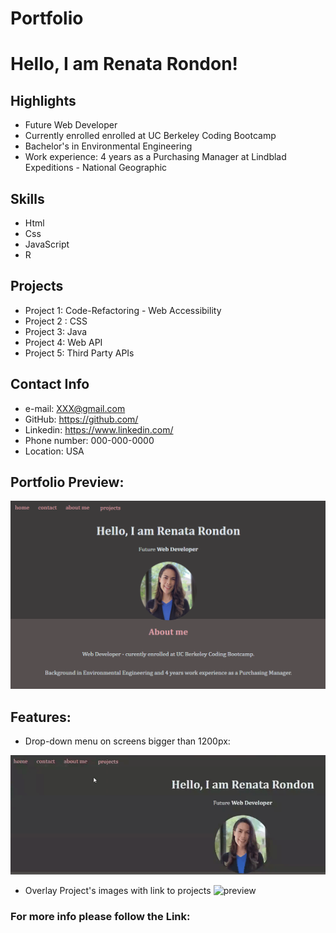# Portfolio

# Hello, I am Renata Rondon!


## Highlights
- Future Web Developer
- Currently enrolled enrolled at UC Berkeley Coding Bootcamp
- Bachelor's in Environmental Engineering
- Work experience: 4 years as a Purchasing Manager at Lindblad Expeditions - National Geographic


## Skills
 - Html
 - Css
 - JavaScript
 - R 

## Projects

- Project 1: Code-Refactoring - Web Accessibility
- Project 2 : CSS 
- Project 3: Java
- Project 4: Web API
- Project 5: Third Party APIs


## Contact Info

 - e-mail: XXX@gmail.com
 - GitHub: https://github.com/
 - Linkedin: https://www.linkedin.com/
 - Phone number: 000-000-0000
 - Location: USA

## Portfolio Preview:

 ![preview](.\assets\screenshots\preview.PNG "Preview Portfolio")

## Features:

- Drop-down menu on screens bigger than 1200px:

![preview](.\assets\screenshots\drop-down-menu.gif "Drop-down-link")

- Overlay Project's images with link to projects
![preview](.\assets\screenshots\image-overlay-link.gif "Overlay link")



### For more info please follow the Link:



